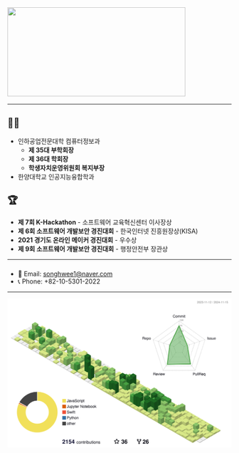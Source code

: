 <a href="https://github.com/devxb/gitanimals">
<img
  src="https://render.gitanimals.org/farms/1uv0cean"
  width="400"
  height="200"
/>
</a>

---
## 👨‍🎓
- 인하공업전문대학 컴퓨터정보과
  - **제 35대 부학회장**
  - **제 36대 학회장**
  - **학생자치운영위원회 복지부장**
- 한양대학교 인공지능융합학과

## 🏆
- **제 7회 K-Hackathon** - 소프트웨어 교육혁신센터 이사장상
- **제 6회 소프트웨어 개발보안 경진대회** - 한국인터넷 진흥원장상(KISA)
- **2021 경기도 온라인 메이커 경진대회** - 우수상
- **제 9회 소프트웨어 개발보안 경진대회** - 행정안전부 장관상

---
### 
- 📧 Email: [songhwee1@naver.com](mailto:songhwee1@naver.com)
- 📞 Phone: +82-10-5301-2022



---
![](./profile-3d-contrib/profile-green-animate.svg)
